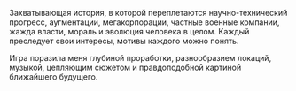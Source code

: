 Захватывающая история, в которой переплетаются научно-технический прогресс, аугментации,
мегакорпорации, частные военные компании, жажда власти, мораль и эволюция человека в целом.
Каждый преследует свои интересы, мотивы каждого можно понять.

Игра поразила меня глубиной проработки, разнообразием локаций, музыкой, цепляющим сюжетом и правдоподобной картиной ближайшего будущего.
